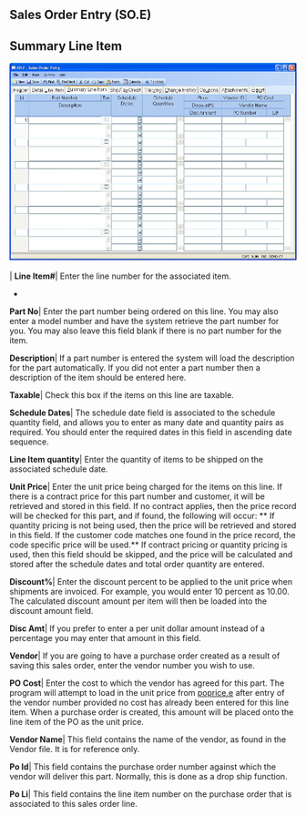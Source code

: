 ## Sales Order Entry (SO.E)
<PageHeader />

## Summary Line Item

![](./SO-E-3.jpg)

| **Line Item#**|  Enter the line number for the associated item.

-  
**Part No**|  Enter the part number being ordered on this line. You may also
enter a model number and have the system retrieve the part number for you. You
may also leave this field blank if there is no part number for the item.

**Description**|  If a part number is entered the system will load the
description for the part automatically. If you
did not enter a part number then a description of the item should be entered
here.

**Taxable**|  Check this box if the items on this line are taxable.

**Schedule Dates**|  The schedule date field is associated to the schedule
quantity field, and allows you to enter as
many date and quantity pairs as required. You should enter the required dates
in this field in
ascending date sequence.

**Line Item quantity**|  Enter the quantity of items to be shipped on the
associated schedule date.

**Unit Price**|  Enter the unit price being charged for the items on this
line. If there is a contract price for this part number and customer, it will
be retrieved and stored in this field. If no contract applies, then the price
record will be checked for this part, and if found, the following will occur:
** If quantity pricing is not being used, then the price will be retrieved and
stored in this field. If the customer code matches one found in the price
record, the code specific price will be used.**
If contract pricing or quantity pricing is used, then this field should be
skipped, and the price will be calculated and stored after the schedule dates
and total order quantity are entered.

**Discount%**|  Enter the discount percent to be applied to the unit price
when shipments are invoiced. For example, you would enter 10 percent as 10.00.
The calculated discount amount per item will then be loaded into the discount
amount field.

**Disc Amt**|  If you prefer to enter a per unit dollar amount instead of a
percentage you may enter that amount in this field.

**Vendor**|  If you are going to have a purchase order created as a result of
saving this sales order, enter the vendor number you wish to use.

**PO Cost**|  Enter the cost to which the vendor has agreed for this part. The
program will attempt to load in the unit price from [poprice.e](../Poprice-e/README.md)
after entry of the vendor number provided no cost has already been entered for
this line item. When a purchase order is created, this amount will be placed
onto the line item of the PO as the unit price.

**Vendor Name**|  This field contains the name of the vendor, as found in the
Vendor file. It is for reference only.

**Po Id**|  This field contains the purchase order number against which the
vendor will deliver this part. Normally, this is done as a drop ship function.

**Po Li**|  This field contains the line item number on the purchase order
that is associated to this sales order line.


<badge text= "Version 8.10.57 " vertical="middle" />

<PageFooter />
